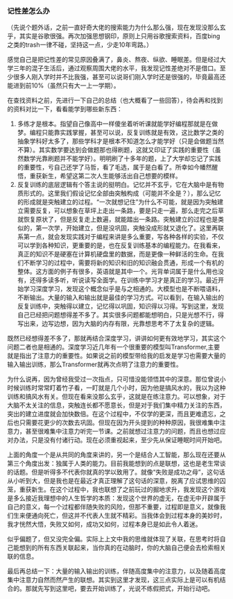 ### 记性差怎么办

（先说个题外话，之前一直好奇大佬的搜索能力为什么那么强，现在发现没那么玄乎，其实是谷歌很强。再次加强思想钢印，原则上只用谷歌搜索资料，百度bing之类的trash一律不碰，坚持这一点，少走10年弯路。）

​	感觉自己是把记性差的常见原因叠满了，鼻炎、熬夜、纵欲、睡眠差。但是经过大学三年的混子生活后，通过观察周围大佬的水平，我发现记性差绝对不是借口。至少很多人刚入学时并不比我强，甚至可以说哥们刚入学时还是很强的，毕竟最高还能进到前10%（虽然只有大一上一学期）。

​	在查找资料之前，先进行一下自己的总结（也大概看了一些回答），待会再和找到的资料对比一下，看看能学到哪些新东西：

1. 多练才是根本。指望自己像高中一样傻坐着听听课就能学好编程那就是在做梦。编程只能靠实践掌握，甚至可以说，反复训练就是有效，这比数学之类的抽象学科好太多了，那些学科才是根本不知道怎么才能学好（只是会做题当然不算）。其实数学要达到会做题那也得刷题，这就又印证了实践的重要性（虽然数学光靠刷题并不能学好）。明明刷了十多年的题，上了大学却忘记了实践的重要性，亏自己还学了马哲，看了毛选，属于是白看了。所幸如今幡然醒悟，重获新生，希望这第二次人生能够活出自己想要的模样。
2. 反复训练的底层逻辑有个答主说的挺明白。记忆并不玄乎，它在大脑中是有物质形式的。这里我们假设记忆全部由突触构成（可能并不全是？），那么记忆的形成就是突触建立的过程。“一次就想记住”为什么不可能，就是因为突触建立需要反复，可以想象在草坪上走出一条路，要是只走一遍，那么走完之后草就恢复原状了，但是反复走上数遍，就能踏出一条路。突触建立的过程也是类似的，第一次学，开始建立，但是没巩固，突触没成形就又退化了。这里再联系第一点，就会发现实践对于编程来讲是多么重要，写各种各样的实验，不仅可以学到各种知识，更重要的是，也在反复训练基本的编程能力。在我看来，真正的知识不是硬塞在计算机硬盘里的数据，而是更像一种鲜活的生命。在我们不断学习的过程中，需要将新的知识和旧的知识融会贯通，形成一个有机的整体。这方面的例子有很多，英语就是其中一个。光背单词属于是什么用也没有，还得多读多听，听说读写全面学。在训练中学习才是真正的学习。最近开始学习深度学习，发现这个概念似乎是与之相通的。大模型也是不断喂语料，不断输出。大量的输入和输出就是最佳的学习方式。可以看到，在输入输出的反复训练中，突触得以建立，记忆得以巩固，知识得以习得。写到这里，发现自己已经把问题想得差不多了。其实很多问题都能想明白，只是光想不行，得写出来，边写边想，因为大脑的内存有限，光靠想思考不了太复杂的逻辑。

​	既然已经想得差不多了，那就再结合深度学习，讲讲如何更有效地学习，其实这个问题二者也是相通的。深度学习近几年有一个很重要的模型叫Transformer,主要就是指出了注意力的重要性。如果说之前的模型带给我的启发是学习也需要大量的输入输出训练，那么Transformer就再次点明了注意力的重要性。

​	为什么说再，因为曾经我受过一次指点，只可惜没能领悟其中的深意。那位曾说小时候训练时常常盯着竹子看，一盯就是几个小时，因为他是搞风水的，我以为这种训练和搞风水有关。但现在看来没那么玄乎，这就是在练注意力。可以想象，对于大脑不太关注的信息，突触连长都不愿意长，但是对于我们集中精力关注的东西，突出的建立进度就会加快数倍。在这个过程中，不仅学的更深，而且更难遗忘，之后也只需要花更少的次数去巩固。但现在因为开头提到的种种原因，我很难集中注意力，甚至很难集中注意力听完一节课。之前就想过注意力的问题，而且也想过应对办法，只是没有付诸行动。现在必须重视起来，至少先从保证睡眠时间开始吧。



​	上面的角度一个是从共同的角度来讲的，另一个是结合人工智能，那么现在还要从第三个角度出发：独属于人类的能力。目前我能想到的点是联想，这也是老生常谈的话题。但是听得多不代表你就真的学以致用了。就像“失败是成功之母”，这句话从小听到大，但是我也是在最近才真正理解了这句话的深意，脱离了应试思维的囚笼，重获新生。在这个过程中，我也联想了之前玩过的掘地求升，我发现这个游戏是多么接近我理想中的人生哲学的本质：发现这个世界的虚无，在虚无中开辟属于自己的意义，每一个过程都伴随失败的风险，但那不重要，过程即是意义，就像我们生来便通向死亡，但这并不代表人生就不精彩。当我体会到过程本身的美妙时，我才恍然大悟，失败又如何，成功又如何，过程本身已是如此令人着迷。

​	似乎偏题了，但又没完全偏。实际上上文中我的思维就体现了关联，在思考时将自己能想到的所有东西关联起来，当你真的在动脑时，你的大脑自己便会去检索相关联的信息。

​	最后再总结一下：大量的输入输出的训练，伴随高度集中的注意力，以及随着高度集中注意力自然而然产生的联想。其实到这里才发现，这三点实际上是可以有机结合的。那就先写到这里吧，要去开始训练了，光说不练假把式，开始行动吧。